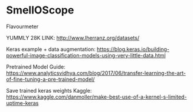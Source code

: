 # SmellOScope
Flavourmeter

YUMMLY 28K LINK: http://www.lherranz.org/datasets/ 

Keras example + data augmentation: https://blog.keras.io/building-powerful-image-classification-models-using-very-little-data.html

Pretrained Model Guide: https://www.analyticsvidhya.com/blog/2017/06/transfer-learning-the-art-of-fine-tuning-a-pre-trained-model/

Save trained keras weights Kaggle: https://www.kaggle.com/danmoller/make-best-use-of-a-kernel-s-limited-uptime-keras 
